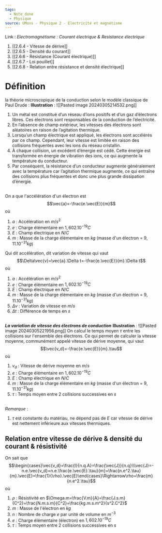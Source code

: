 ```yaml
---
tags:
  - Note_done
  - Physique
source: UMons - Physique 2 - Electricité et magnétisme
---
```


Link :
_Electromagnétisme : Courant électrique & Resistance électrique_
1. [[2.6.4 - Vitesse de dérive]]
2. [[2.6.5 - Densité du courant]]
3. [[2.6.6 - Résistance (Courant électrique)]]
4. [[2.6.7 - Loi pouillet]]
5. [[2.6.8 - Relation entre résistance et densité électrique]]

# Définition
la théorie microscopique de la conduction selon le modèle classique de Paul Drude :
**Illustration** : ![[Pasted image 20240305214532.png]]
1. Un métal est constitué d’un réseau d’ions positifs et d’un gaz d’électrons libres. Ces électrons sont responsables de la conduction de l’électricité.
2. En l’absence de champ extérieur, les vitesses des électrons sont aléatoires en raison de l’agitation thermique.
3. Lorsqu’un champ électrique est appliqué, les électrons sont accélérés par ce champ. Cependant, leur vitesse est limitée en raison des collisions fréquentes avec les ions du réseau cristallin.
4. À chaque collision, un excédent d’énergie est cédé. Cette énergie est transformée en énergie de vibration des ions, ce qui augmente la température du conducteur.
5. Par conséquent, la résistance d’un conducteur augmente généralement avec la température car l’agitation thermique augmente, ce qui entraîne des collisions plus fréquentes et donc une plus grande dissipation d’énergie.

\
On a que l'accélération d'un électron est $$\vec{a}=-\frac{e.\vec{E}}{m}$$ où
1. $a$ : Accélération en $m/s^2$ 
2. $e$ : Charge élémentaire en $1,602.10^{-19}C$ 
3. $E$ : Champ électrique en $N/C$
4. $m$ : Masse de la charge élémentaire en $kg$ (masse d'un électron = $9,11.10^{-31}kg$)

Qui dit accélération, dit variation de vitesse qui vaut $$\Delta\vec{v}=\vec{a}.\Delta t=-\frac{e.\vec{E}}{m}.\Delta t$$ où 
1. $a$ : Accélération en $m/s^2$ 
2. $e$ : Charge élémentaire en $1,602.10^{-19}C$ 
3. $E$ : Champ électrique en $N/C$
4. $m$ : Masse de la charge élémentaire en $kg$ (masse d'un électron = $9,11.10^{-31}kg$)
5. $\Delta v$ : Variation de vitesse en $m/s$ 
6. $\Delta t$ : Différence de temps en $s$ 

\
**_La variation de vitesse des électrons de conduction_** 
**Illustration** : ![[Pasted image 20240305221956.png]]
On calcul le temps moyen $\tau$ entre les collisions sur l'ensemble des électrons. Ce qui permet de calculer la vitesse moyenne, communément appelé vitesse de dérive moyenne, qui vaut $$\vec{v_d}=-\frac{e.\vec{E}}{m}.\tau$$ où
1. $v_d$ : Vitesse de dérive moyenne en $m/s$ 
2. $e$ : Charge élémentaire en $1,602.10^{-19}C$ 
3. $E$ : Champ électrique en $N/C$
4. $m$ : Masse de la charge élémentaire en $kg$ (masse d'un électron = $9,11.10^{-31}kg$)
5. $\tau$ : Temps moyen entre 2 collisions successives en $s$ 

\
_Remarque_ : 
1. $\tau$ est constante du matériau, ne dépend pas de $E$ car vitesse de dérive est nettement inférieure aux vitesses thermiques.
## Relation entre vitesse de dérive & densité du courant & résistivité 
On sait que $$\begin{cases}\vec{v_d}=\frac{I}{n.q.A}=\frac{\vec{J}}{n.q}\\\vec{J}=-n.e.\vec{v_d}=n.e.\frac{e.\vec{E}.\tau}{m}=\frac{n.e^2.\tau}{m}.\vec{E}=\frac{1}{\rho}.\vec{E}\end{cases}\Rightarrow\rho=\frac{m}{n.e^2.\tau}$$ où
1. $\rho$ : Résistivité en $\Omega.m=\frac{V.m}{A}=\frac{J.s.m}{C^2}=\frac{N.m.s.m}{C^2}=\frac{kg.m.s.m^2}{s^2.C^2}$ 
2. $m$ : Masse de l'électron en $kg$ 
3. $n$ : Nombre de charge $e$ par unité de volume en $m^{-3}$ 
4. $e$ : Charge élémentaire (électron) en $1,602.10^{-19}C$
5. $\tau$ : Temps moyen entre 2 collisions successives en $s$ 

